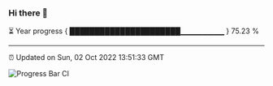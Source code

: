 ### Hi there 👋

⏳ Year progress { ██████████████████████▁▁▁▁▁▁▁▁ } 75.23 %

---

⏰ Updated on Sun, 02 Oct 2022 13:51:33 GMT

![Progress Bar CI](https://github.com/liununu/liununu/workflows/Progress%20Bar%20CI/badge.svg)
